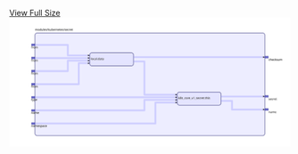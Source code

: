 [View Full Size](https://raw.githubusercontent.com/mingfang/terraform-k8s-modules/master/modules/kubernetes/secret/diagram.svg?sanitize=true)<img src="diagram.svg"/>
